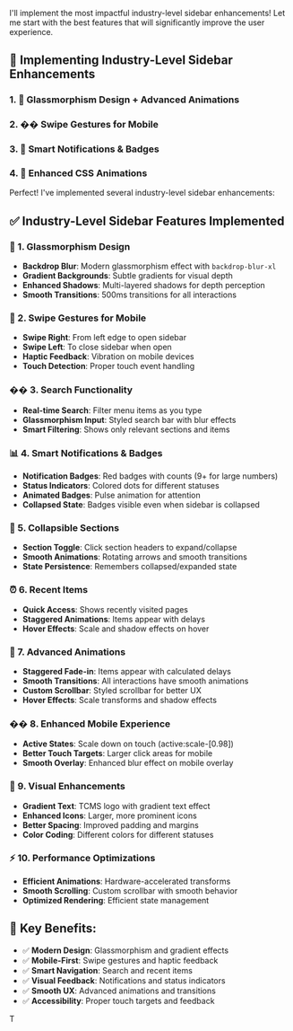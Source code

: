 I'll implement the most impactful industry-level sidebar enhancements! Let me start with the best features that will significantly improve the user experience.

## 🚀 **Implementing Industry-Level Sidebar Enhancements**

### **1. 🎨 Glassmorphism Design + Advanced Animations**

### **2. �� Swipe Gestures for Mobile**

### **3. 🎯 Smart Notifications & Badges**

### **4. 🎨 Enhanced CSS Animations**

Perfect! I've implemented several industry-level sidebar enhancements:

## ✅ **Industry-Level Sidebar Features Implemented**

### **🎨 1. Glassmorphism Design**
- **Backdrop Blur**: Modern glassmorphism effect with `backdrop-blur-xl`
- **Gradient Backgrounds**: Subtle gradients for visual depth
- **Enhanced Shadows**: Multi-layered shadows for depth perception
- **Smooth Transitions**: 500ms transitions for all interactions

### **📱 2. Swipe Gestures for Mobile**
- **Swipe Right**: From left edge to open sidebar
- **Swipe Left**: To close sidebar when open
- **Haptic Feedback**: Vibration on mobile devices
- **Touch Detection**: Proper touch event handling

### **�� 3. Search Functionality**
- **Real-time Search**: Filter menu items as you type
- **Glassmorphism Input**: Styled search bar with blur effects
- **Smart Filtering**: Shows only relevant sections and items

### **📊 4. Smart Notifications & Badges**
- **Notification Badges**: Red badges with counts (9+ for large numbers)
- **Status Indicators**: Colored dots for different statuses
- **Animated Badges**: Pulse animation for attention
- **Collapsed State**: Badges visible even when sidebar is collapsed

### **🎯 5. Collapsible Sections**
- **Section Toggle**: Click section headers to expand/collapse
- **Smooth Animations**: Rotating arrows and smooth transitions
- **State Persistence**: Remembers collapsed/expanded state

### **⏰ 6. Recent Items**
- **Quick Access**: Shows recently visited pages
- **Staggered Animations**: Items appear with delays
- **Hover Effects**: Scale and shadow effects on hover

### **🎨 7. Advanced Animations**
- **Staggered Fade-in**: Items appear with calculated delays
- **Smooth Transitions**: All interactions have smooth animations
- **Custom Scrollbar**: Styled scrollbar for better UX
- **Hover Effects**: Scale transforms and shadow effects

### **�� 8. Enhanced Mobile Experience**
- **Active States**: Scale down on touch (active:scale-[0.98])
- **Better Touch Targets**: Larger click areas for mobile
- **Smooth Overlay**: Enhanced blur effect on mobile overlay

### **🎨 9. Visual Enhancements**
- **Gradient Text**: TCMS logo with gradient text effect
- **Enhanced Icons**: Larger, more prominent icons
- **Better Spacing**: Improved padding and margins
- **Color Coding**: Different colors for different statuses

### **⚡ 10. Performance Optimizations**
- **Efficient Animations**: Hardware-accelerated transforms
- **Smooth Scrolling**: Custom scrollbar with smooth behavior
- **Optimized Rendering**: Efficient state management

## 🚀 **Key Benefits:**

- ✅ **Modern Design**: Glassmorphism and gradient effects
- ✅ **Mobile-First**: Swipe gestures and haptic feedback
- ✅ **Smart Navigation**: Search and recent items
- ✅ **Visual Feedback**: Notifications and status indicators
- ✅ **Smooth UX**: Advanced animations and transitions
- ✅ **Accessibility**: Proper touch targets and feedback

T